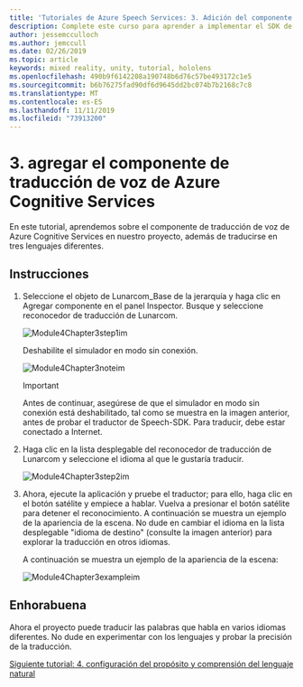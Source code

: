 ```yaml
---
title: 'Tutoriales de Azure Speech Services: 3. Adición del componente de traducción de voz de Azure Cognitive Services'
description: Complete este curso para aprender a implementar el SDK de voz de Azure en una aplicación de realidad mixta.
author: jessemcculloch
ms.author: jemccull
ms.date: 02/26/2019
ms.topic: article
keywords: mixed reality, unity, tutorial, hololens
ms.openlocfilehash: 490b9f6142208a190748b6d76c57be493172c1e5
ms.sourcegitcommit: b6b76275fad90df6d9645dd2bc074b7b2168c7c8
ms.translationtype: MT
ms.contentlocale: es-ES
ms.lasthandoff: 11/11/2019
ms.locfileid: "73913200"
---
```

# <a name="3-adding-the-azure-cognitive-services-speech-translation-component"></a>3. agregar el componente de traducción de voz de Azure Cognitive Services

En este tutorial, aprendemos sobre el componente de traducción de voz de Azure Cognitive Services en nuestro proyecto, además de traducirse en tres lenguajes diferentes.

## <a name="instructions"></a>Instrucciones

1. Seleccione el objeto de Lunarcom_Base de la jerarquía y haga clic en Agregar componente en el panel Inspector. Busque y seleccione reconocedor de traducción de Lunarcom.

    ![Module4Chapter3step1im](images/module4chapter3step1im.PNG)

    Deshabilite el simulador en modo sin conexión.

    ![Module4Chapter3noteim](images/module4chapter3noteim.PNG)

    >[!IMPORTANT]
    >Antes de continuar, asegúrese de que el simulador en modo sin conexión está deshabilitado, tal como se muestra en la imagen anterior, antes de probar el traductor de Speech-SDK. Para traducir, debe estar conectado a Internet.

2. Haga clic en la lista desplegable del reconocedor de traducción de Lunarcom y seleccione el idioma al que le gustaría traducir.

    ![Module4Chapter3step2im](images/module4chapter3step2im.PNG)

3. Ahora, ejecute la aplicación y pruebe el traductor; para ello, haga clic en el botón satélite y empiece a hablar. Vuelva a presionar el botón satélite para detener el reconocimiento. A continuación se muestra un ejemplo de la apariencia de la escena. No dude en cambiar el idioma en la lista desplegable "idioma de destino" (consulte la imagen anterior) para explorar la traducción en otros idiomas.

    A continuación se muestra un ejemplo de la apariencia de la escena:

    ![Module4Chapter3exampleim](images/module4chapter3exampleim.PNG)

## <a name="congratulations"></a>Enhorabuena

Ahora el proyecto puede traducir las palabras que habla en varios idiomas diferentes. No dude en experimentar con los lenguajes y probar la precisión de la traducción.

[Siguiente tutorial: 4. configuración del propósito y comprensión del lenguaje natural](mrlearning-speechSDK-ch4.md)
